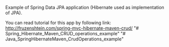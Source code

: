 Example of Spring Data JPA application (Hibernate used as implementation of JPA).

You can read tutorial for this app by following link: http://fruzenshtein.com/spring-mvc-hibernate-maven-crud/
"# Spring_Hibernate_Maven_CRUD_operations_example" 
"# Java_SpringHibernateMaven_CrudOperations_example" 
